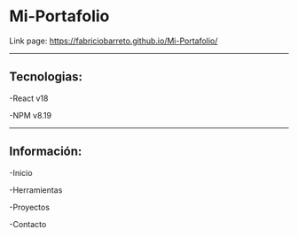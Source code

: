 # Mi-Portafolio

Link page:
https://fabriciobarreto.github.io/Mi-Portafolio/

---

## Tecnologias:

-React v18

-NPM v8.19

---

## Información:

-Inicio

-Herramientas

-Proyectos

-Contacto
